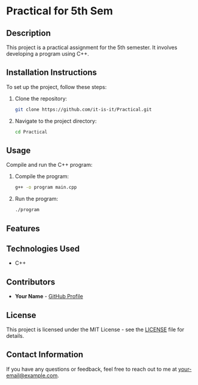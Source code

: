 # Practical for 5th Sem

## Description

This project is a practical assignment for the 5th semester. It involves developing a program using C++.

## Installation Instructions

To set up the project, follow these steps:

1. Clone the repository:
   ```bash
   git clone https://github.com/it-is-it/Practical.git
   ```
2. Navigate to the project directory:
   ```bash
   cd Practical
   ```

## Usage

Compile and run the C++ program:

1. Compile the program:
   ```bash
   g++ -o program main.cpp
   ```
2. Run the program:
   ```bash
   ./program
   ```

## Features

## Technologies Used

- C++

## Contributors

- **Your Name** - [GitHub Profile](https://github.com/yourusername)

## License

This project is licensed under the MIT License - see the [LICENSE](LICENSE) file for details.

## Contact Information

If you have any questions or feedback, feel free to reach out to me at [your-email@example.com](mailto:your-email@example.com).
